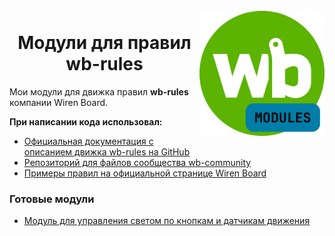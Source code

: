 <h1 align="center">
  <br>
  <img style="float: right;" height="200" src="logo.png">
  <br>
  <b>Модули для правил wb-rules</b>
  <br>
</h1>

Мои модули для движка правил **wb-rules** компании Wiren Board.

**При написании кода использовал:**

- [Официальная документация с описанием движка wb-rules на GitHub](https://github.com/wirenboard/wb-rules/tree/master)
- [Репозиторий для файлов сообщества wb-community](https://github.com/wirenboard/wb-community/tree/main)
- [Примеры правил на официальной странице Wiren Board](https://wirenboard.com/wiki/Rule_Examples)

### Готовые модули

- [Модуль для управления светом по кнопкам и датчикам движения](/buttonLight/)


